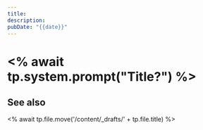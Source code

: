 ```yaml
---
title: 
description: 
pubDate: "{{date}}"
---
```

# <% await tp.system.prompt("Title?") %>


## See also



<% await tp.file.move('/content/_drafts/' + tp.file.title) %>